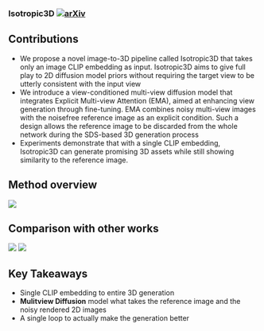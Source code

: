 ### Isotropic3D [![arXiv](https://img.shields.io/badge/arXiv-2403.10395-b31b1b.svg?style=flat-square)](https://arxiv.org/abs/2403.10395)

<!-- **Results obtained by threestudio (DeepFloyd IF, batch size 8)** -->

<!-- [![](https://res.cloudinary.com/marcomontalbano/image/upload/v1718046545/video_to_markdown/images/video--28c4b839f91f139b5276d3f25b27d772-c05b58ac6eb4c4700831b2b3070cd403.jpg)](https://isotropic3d.github.io/static/videos/more_results_1.mp4 "") -->

## **Contributions**

- We propose a novel image-to-3D pipeline called Isotropic3D that takes only
an image CLIP embedding as input. Isotropic3D aims to give full play to
2D diffusion model priors without requiring the target view to be utterly
consistent with the input view
- We introduce a view-conditioned multi-view diffusion model that integrates
Explicit Multi-view Attention (EMA), aimed at enhancing view generation
through fine-tuning. EMA combines noisy multi-view images with the noisefree reference image as an explicit condition. Such a design allows the reference image to be discarded from the whole network during the SDS-based
3D generation process
- Experiments demonstrate that with a single CLIP embedding, Isotropic3D
can generate promising 3D assets while still showing similarity to the reference image.
<!-- - We use HashGrid encoding and uniformly sample points along rays, while the paper uses Integrated Positional Encoding and sampling strategy from MipNeRF360.
- We adopt camera settings and density initialization strategy from Magic3D, which is slightly different from the DreamFusion paper.
- Some hyperparameters are different, such as the weighting of loss terms. -->

## **Method overview**
![](https://isotropic3d.github.io/static/images/pipeline.png)

<!-- ![](https://isotropic3d.github.io/static/images/mvd.png) -->

## **Comparison with other works**

[![](https://res.cloudinary.com/marcomontalbano/image/upload/v1718046621/video_to_markdown/images/video--2a77b5bbe7084fc55e8f9090a86f4cfb-c05b58ac6eb4c4700831b2b3070cd403.jpg)](https://isotropic3d.github.io/static/videos/compare_3D_1.mp4 "")
[![](https://res.cloudinary.com/marcomontalbano/image/upload/v1718046651/video_to_markdown/images/video--609b8ba891fb79fb509945d18020b696-c05b58ac6eb4c4700831b2b3070cd403.jpg)](https://isotropic3d.github.io/static/videos/compare_3D_2.mp4 "")

## **Key Takeaways**
- Single CLIP embedding to entire 3D generation
- **Mulitview Diffusion** model what takes the reference image and the noisy rendered 2D images
-  A single loop to actually make the generation better